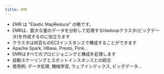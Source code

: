 ```yaml
---
title: EMR
---
```


- EMR は "Elastic MapReduce" の略です。
- EMRは、膨大な量のデータを分析して処理するHadoopクラスタ(ビッグデータ)を作成するのに役立ちます
- クラスタは何百ものEC2インスタンスで構成することができます
- Apache Spark, HBase, Presto, Flink...
- EMRはすべてのプロビジョニングと構成を処理します
- 自動スケーリングとスポットインスタンスとの統合
- 使用例: データ処理, 機械学習, ウェブインデックス, ビッグデータ...
